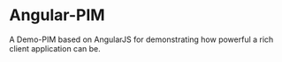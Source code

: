 # Angular-PIM
A Demo-PIM based on AngularJS for demonstrating how powerful a rich client application can be.
